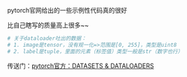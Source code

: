 pytorch官网给出的一些示例性代码真的很好

比自己瞎写的质量高上很多~~

```python
# 关于dataloader吐出的数据：
# 1. image是tensor，没有规一化=>范围是[0, 255]，类型是uint8
# 2. label是tuple，里面的元素（标签值）类型一般是str（数字也行）
```

传送门：[pytorch官方：DATASETS & DATALOADERS](https://pytorch.org/tutorials/beginner/basics/data_tutorial.html)